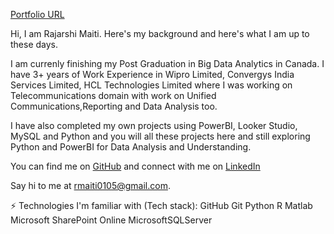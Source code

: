 [Portfolio URL](https://rajmaiti15.wixsite.com/rajmaiti)

Hi, I am Rajarshi Maiti. Here's my background and here's what I am up to these days.

I am currenly finishing my Post Graduation in Big Data Analytics in Canada. I have 3+ years of Work Experience in Wipro Limited, Convergys India Services Limited, HCL Technologies Limited where I was working on Telecommunications domain with work on Unified Communications,Reporting and Data Analysis too.

I have also completed my own projects using PowerBI, Looker Studio, MySQL and Python and you will all these projects here and still exploring Python and PowerBI for Data Analysis and Understanding.

You can find me on [GitHub](https://github.com/RajarshiMaiti/RajarshiMaiti/assets/75478574/a80ed8ba-5149-4325-b734-96825b32670f) and connect with me on [LinkedIn](https://www.linkedin.com/in/rajarshi-maiti-6a152313b/)

Say hi to me at rmaiti0105@gmail.com.



⚡ Technologies I'm familiar with (Tech stack):
GitHub Git Python R Matlab Microsoft SharePoint Online MicrosoftSQLServer 
